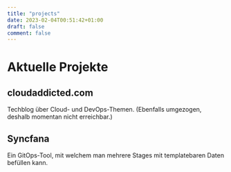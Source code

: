 ```yaml
---
title: "projects"
date: 2023-02-04T00:51:42+01:00
draft: false
comment: false
---
```


# Aktuelle Projekte

## cloudaddicted.com
Techblog über Cloud- und DevOps-Themen. (Ebenfalls umgezogen, deshalb momentan nicht erreichbar.)

## Syncfana
Ein GitOps-Tool, mit welchem man mehrere Stages mit templatebaren Daten befüllen kann.